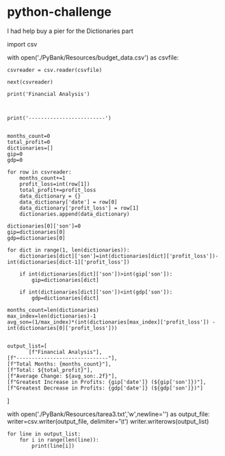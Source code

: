 # python-challenge

I had help buy a pier for the Dictionaries part

import csv

with open('./PyBank/Resources/budget_data.csv') as csvfile:

    csvreader = csv.reader(csvfile)

    next(csvreader)

    print('Financial Analysis') 



    print('-------------------------')  


    months_count=0
    total_profit=0
    dictionaries=[]
    gip=0
    gdp=0

    for row in csvreader:
        months_count+=1
        profit_loss=int(row[1])
        total_profit+=profit_loss
        data_dictionary = {}
        data_dictionary['date'] = row[0]
        data_dictionary['profit_loss'] = row[1]
        dictionaries.append(data_dictionary)

    dictionaries[0]['son']=0
    gip=dictionaries[0]
    gdp=dictionaries[0]

    for dict in range(1, len(dictionaries)): 
        dictionaries[dict]['son']=int(dictionaries[dict]['profit_loss'])-int(dictionaries[dict-1]['profit_loss'])

        if int(dictionaries[dict]['son'])>int(gip['son']):
            gip=dictionaries[dict]

        if int(dictionaries[dict]['son'])<int(gdp['son']):
            gdp=dictionaries[dict]
      
    months_count=len(dictionaries)
    max_index=len(dictionaries)-1
    avg_son=(1/max_index)*(int(dictionaries[max_index]['profit_loss']) - int(dictionaries[0]['profit_loss']))


    output_list=[
           [f"Financial Analysis"],
    [f"------------------------------"],
    [f"Total Months: {months_count}"],
    [f"Total: ${total_profit}"],
    [f"Average Change: ${avg_son:.2f}"],
    [f"Greatest Increase in Profits: {gip['date']} (${gip['son']})"],
    [f"Greatest Decrease in Profits: {gdp['date']} (${gdp['son']})"]
   ]
    
with open('./PyBank/Resources/tarea3.txt','w',newline='') as output_file:
    writer=csv.writer(output_file, delimiter='\t')
    writer.writerows(output_list)

    for line in output_list:
        for i in range(len(line)):
            print(line[i])
